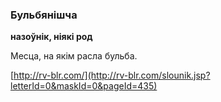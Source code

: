 ### Бульбянішча
**назоўнік, ніякі род**

Месца, на якім расла бульба.

<a rel="author">[http://rv-blr.com/](http://rv-blr.com/slounik.jsp?letterId=0&maskId=0&pageId=435)</a>
